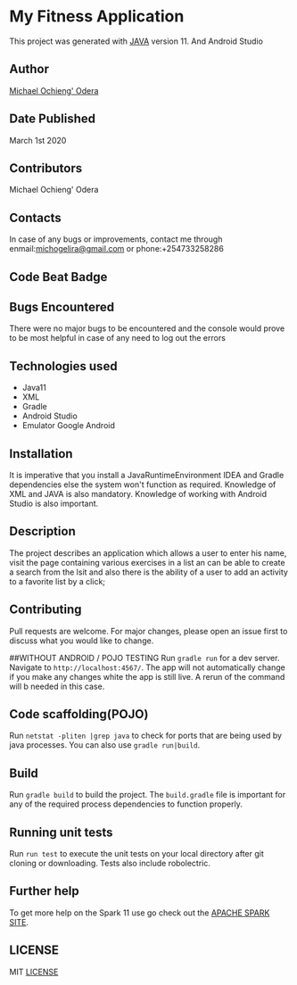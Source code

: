 # My Fitness Application

This project was generated with [JAVA](https://www.oracle.com/technetwork/java/javase/downloads/jdk11-downloads-5066655.html) version 11. And Android Studio

## Author
[Michael Ochieng' Odera](https://www.github.com/MichaelOdera)

## Date Published
March 1st 2020


## Contributors
Michael Ochieng' Odera


## Contacts
In case of any bugs or improvements, contact me through enmail:michogelira@gmail.com or phone:+254733258286


## Code Beat Badge


## Bugs Encountered
There were no major bugs to be encountered and the console would prove to be most helpful in case of any need to log out the errors

## Technologies used
* Java11
* XML
* Gradle
* Android Studio
* Emulator Google Android



## Installation
It is imperative that you install a JavaRuntimeEnvironment IDEA and Gradle dependencies else the system won't function as required. Knowledge
of XML and JAVA is also mandatory. Knowledge of working with Android Studio is also important.

## Description
The project describes an application which allows a user to enter his name, visit the page containing various exercises in a list an can be able to create a search from the lsit and also there is the ability of a user to add an activity to a favorite list by a click;

## Contributing
Pull requests are welcome. For major changes, please open an issue first to discuss what you would like to change.

##WITHOUT ANDROID / POJO TESTING
Run `gradle run` for a dev server. Navigate to `http://localhost:4567/`. The app will not automatically change if you make any changes white the app is still live. A rerun of the command will b needed in this case.

## Code scaffolding(POJO)

Run `netstat -pliten |grep java` to check for ports that are being used by java processes. You can also use `gradle run|build`.

## Build

Run `gradle build` to build the project. The `build.gradle` file is important for any of the required process dependencies to function properly.

## Running unit tests

Run `run test` to execute the unit tests on your local directory after git cloning or downloading. Tests also include robolectric.


## Further help

To get more help on the Spark 11 use go check out the [APACHE SPARK SITE](https://www.oracle.com/technetwork/java/javase/downloads/jdk11-downloads-5066655.html).

##  LICENSE
MIT [LICENSE](LICENSE)